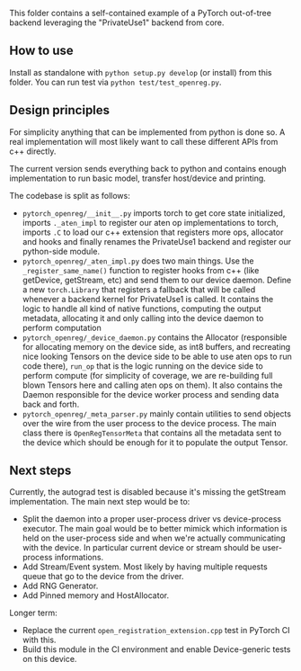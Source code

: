 This folder contains a self-contained example of a PyTorch out-of-tree backend leveraging the "PrivateUse1" backend from core.

## How to use
Install as standalone with `python setup.py develop` (or install) from this folder.
You can run test via `python test/test_openreg.py`.

## Design principles
For simplicity anything that can be implemented from python is done so.
A real implementation will most likely want to call these different APIs from c++ directly.

The current version sends everything back to python and contains enough implementation to run basic model, transfer host/device and printing.

The codebase is split as follows:
- `pytorch_openreg/__init__.py` imports torch to get core state initialized, imports `._aten_impl` to register our aten op implementations to torch, imports `.C` to load our c++ extension that registers more ops, allocator and hooks and finally renames the PrivateUse1 backend and register our python-side module.
- `pytorch_openreg/_aten_impl.py` does two main things. Use the `_register_same_name()` function to register hooks from c++ (like getDevice, getStream, etc) and send them to our device daemon. Define a new `torch.Library` that registers a fallback that will be called whenever a backend kernel for PrivateUse1 is called. It contains the logic to handle all kind of native functions, computing the output metadata, allocating it and only calling into the device daemon to perform computation
- `pytorch_openreg/_device_daemon.py` contains the Allocator (responsible for allocating memory on the device side, as int8 buffers, and recreating nice looking Tensors on the device side to be able to use aten ops to run code there), `run_op` that is the logic running on the device side to perform compute (for simplicity of coverage, we are re-building full blown Tensors here and calling aten ops on them). It also contains the Daemon responsible for the device worker process and sending data back and forth.
- `pytorch_openreg/_meta_parser.py` mainly contain utilities to send objects over the wire from the user process to the device process. The main class there is `OpenRegTensorMeta` that contains all the metadata sent to the device which should be enough for it to populate the output Tensor.

## Next steps

Currently, the autograd test is disabled because it's missing the getStream implementation.
The main next step would be to:
- Split the daemon into a proper user-process driver vs device-process executor. The main goal would be to better mimick which information is held on the user-process side and when we're actually communicating with the device. In particular current device or stream should be user-process informations.
- Add Stream/Event system. Most likely by having multiple requests queue that go to the device from the driver.
- Add RNG Generator.
- Add Pinned memory and HostAllocator.

Longer term:
- Replace the current `open_registration_extension.cpp` test in PyTorch CI with this.
- Build this module in the CI environment and enable Device-generic tests on this device.
